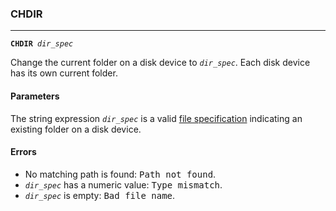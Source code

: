 ### CHDIR
***
<code><b>CHDIR</b> <var>dir_spec</var></code>

Change the current folder on a disk device to <code><var>dir_spec</var></code>. Each disk device has its own current folder.

#### Parameters
The string expression <code><var>dir_spec</var></code> is a valid [file specification](#file-specification) indicating an existing folder on a disk device.

#### Errors
* No matching path is found: <samp>Path not found</samp>.
* <code><var>dir_spec</var></code> has a numeric value: <samp>Type mismatch</samp>.
* <code><var>dir_spec</var></code> is empty: <samp>Bad file name</samp>.
